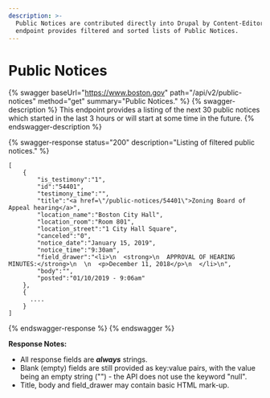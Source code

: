 ```yaml
---
description: >-
  Public Notices are contributed directly into Drupal by Content-Editors.  This
  endpoint provides filtered and sorted lists of Public Notices.
---
```


# Public Notices

{% swagger baseUrl="https://www.boston.gov" path="/api/v2/public-notices" method="get" summary="Public Notices." %}
{% swagger-description %}
This endpoint provides a listing of the next 30 public notices which started in the last 3 hours or will start at some time in the future.
{% endswagger-description %}

{% swagger-response status="200" description="Listing of filtered public notices." %}
```
[
    {
        "is_testimony":"1",
        "id":"54401",
        "testimony_time":"",
        "title":"<a href=\"/public-notices/54401\">Zoning Board of Appeal hearing</a>",
        "location_name":"Boston City Hall",
        "location_room":"Room 801",
        "location_street":"1 City Hall Square",
        "canceled":"0",
        "notice_date":"January 15, 2019",
        "notice_time":"9:30am",
        "field_drawer":"<li>\n  <strong>\n  APPROVAL OF HEARING MINUTES:</strong>\n  \n  <p>December 11, 2018</p>\n  </li>\n",
        "body":"",
        "posted":"01/10/2019 - 9:06am"
    },
    {
      ....
    }
]
```
{% endswagger-response %}
{% endswagger %}

**Response Notes:**

* All response fields are _**always**_ strings.
* Blank (empty) fields are still provided as key:value pairs, with the value being an empty string ("") - the API does not use the keyword "null".
* Title, body and field\_drawer may contain basic HTML mark-up.

